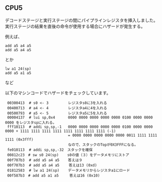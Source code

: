 ## CPU5 
デコードステージと実行ステージの間にパイプラインレジスタを挿入しました。</br>
実行ステージの結果を直後の命令が使用する場合にハザードが発生する。

例えば、
```
add a5 a4 a5
add a5 a4 a5
```
とか
```
lw a1 24(sp)
add a5 a1 a5
```
など

以下のマシンコードでハザードをチェックしています。
```
 00300413  # s0 <- 3         レジスタs0に3を入れる
 00400713  # a4 <- 4         レジスタa4に4を入れる
 00500793  # a5 <- 5         レジスタa5に5を入れる
 00004137  # lui sp,0x4      0000 0000 0000 0000 0000 0100 0000 0000 0000 をレジスタspに入れる。
 fff10113  # addi sp,sp,-1   0000 0000 0000 0000 0000 0100 0000 0000 0000 + 1111 1111 1111 1111 1111 1111 1111 1111 (-1)
                             = 0000 0000 0000 0000 0000 0011 1111 1111 1111 (0x3fff)
                             なので、スタックのTopが0X3FFFになる。
 fe010113  # addi sp,sp,-32　スタックを確保
 00812c23　# sw s0 24(sp)    s0の値（３）をデータメモリにストア
 00f707b3  # add a5 a4 a5    答えは９
 00f707b3  # add a5 a4 a5 　　答えは13 (0xd) 
 01812583  # lw a1 24(sp)    データメモリからレジスタa1にロード
 00f587b3　# add a5 a1 a5     答えは16 (0x10)
```
